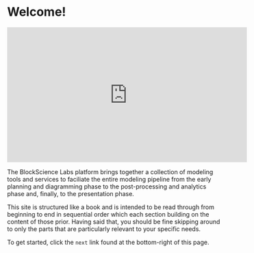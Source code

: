# Welcome!

<iframe width="560" height="315" src="https://www.youtube.com/embed/VNDvv_QVPjs" title="YouTube video player" frameborder="0" allow="accelerometer; autoplay; clipboard-write; encrypted-media; gyroscope; picture-in-picture" allowfullscreen></iframe>

The BlockScience Labs platform brings together a collection of modeling tools and services to faciliate the entire modeling pipeline from the early planning and diagramming phase to the post-processing and analytics phase and, finally, to the presentation phase.

This site is structured like a book and is intended to be read through from beginning to end in sequential order which each section building on the content of those prior. Having said that, you should be fine skipping around to only the parts that are particularly relevant to your specific needs.

To get started, click the `next` link found at the bottom-right of this page.